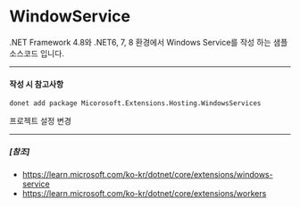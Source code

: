 # WindowService
.NET Framework 4.8와 .NET6, 7, 8 환경에서 Windows Service를 작성 하는 샘플 소스코드 입니다.

--- 
#### 작성 시 참고사항
	donet add package Micorosoft.Extensions.Hosting.WindowsServices

프로젝트 설정 변경

--- 
##### [참조]
- https://learn.microsoft.com/ko-kr/dotnet/core/extensions/windows-service
- https://learn.microsoft.com/ko-kr/dotnet/core/extensions/workers
